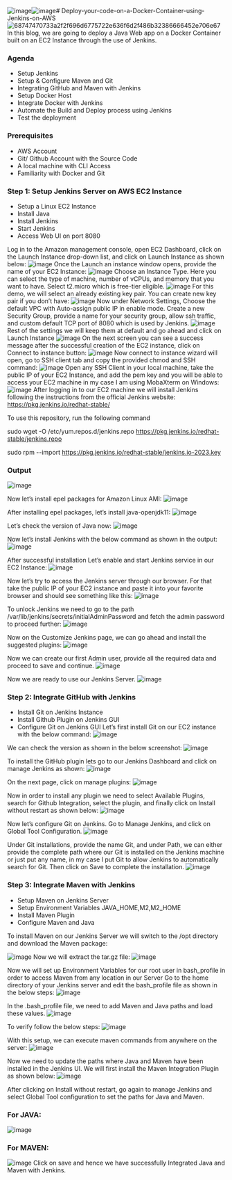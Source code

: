 ![image](https://github.com/user-attachments/assets/0c9a314c-5110-43b9-a11b-b0852a75f9ed)![image](https://github.com/user-attachments/assets/349d4b2f-ddc1-4e38-bb73-07bee3ecfdee)# Deploy-your-code-on-a-Docker-Container-using-Jenkins-on-AWS
![68747470733a2f2f696d6775722e636f6d2f486b32386666452e706e67](https://github.com/user-attachments/assets/5aa86fa9-cc41-46bb-97c7-1caa9efdf71e)
In this blog, we are going to deploy a Java Web app on a Docker Container built on an EC2 Instance through the use of Jenkins.

### Agenda
- Setup Jenkins
- Setup & Configure Maven and Git
- Integrating GitHub and Maven with Jenkins
- Setup Docker Host
- Integrate Docker with Jenkins
- Automate the Build and Deploy process using Jenkins
- Test the deployment

### Prerequisites
- AWS Account
- Git/ Github Account with the Source Code
- A local machine with CLI Access
- Familiarity with Docker and Git

### Step 1: Setup Jenkins Server on AWS EC2 Instance

- Setup a Linux EC2 Instance
- Install Java
- Install Jenkins
- Start Jenkins
- Access Web UI on port 8080

Log in to the Amazon management console, open EC2 Dashboard, click on the Launch Instance drop-down list, and click on Launch Instance as shown below:
![image](https://github.com/user-attachments/assets/347aef4c-9c64-4eef-8852-07a81e244615)
Once the Launch an instance window opens, provide the name of your EC2 Instance:
![image](https://github.com/user-attachments/assets/c51475c6-6f63-426a-9179-33f628c4dd22)
Choose an Instance Type. Here you can select the type of machine, number of vCPUs, and memory that you want to have. Select t2.micro which is free-tier eligible.
![image](https://github.com/user-attachments/assets/42c6cdf1-acd2-4008-b5da-c66ec9dfcf9e)
For this demo, we will select an already existing key pair. You can create new key pair if you don’t have:
![image](https://github.com/user-attachments/assets/0d2bafa9-d2e8-4a5b-bb32-7f59ddb180c0)
Now under Network Settings, Choose the default VPC with Auto-assign public IP in enable mode. Create a new Security Group, provide a name for your security group, allow ssh traffic, and custom default TCP port of 8080 which is used by Jenkins.
![image](https://github.com/user-attachments/assets/45db798f-32a9-4260-8bf7-f092771f62ba)
Rest of the settings we will keep them at default and go ahead and click on Launch Instance
![image](https://github.com/user-attachments/assets/2850563f-cbb4-4ab0-892d-68f0e039d27c)
On the next screen you can see a success message after the successful creation of the EC2 instance, click on Connect to instance button:
![image](https://github.com/user-attachments/assets/7be36771-d0af-44f9-a4b4-a4b5c9ad40c6)
Now connect to instance wizard will open, go to SSH client tab and copy the provided chmod and SSH command:
![image](https://github.com/user-attachments/assets/2a14fe67-fdcf-46d0-b616-ed4cad0c2176)
Open any SSH Client in your local machine, take the public IP of your EC2 Instance, and add the pem key and you will be able to access your EC2 machine in my case I am using MobaXterm on Windows:
![image](https://github.com/user-attachments/assets/b3d5712a-a6e3-4a06-be0b-968046731e6f)
After logging in to our EC2 machine we will install Jenkins following the instructions from the official Jenkins website: https://pkg.jenkins.io/redhat-stable/

To use this repository, run the following command

sudo wget -O /etc/yum.repos.d/jenkins.repo https://pkg.jenkins.io/redhat-stable/jenkins.repo

sudo rpm --import https://pkg.jenkins.io/redhat-stable/jenkins.io-2023.key

### Output
![image](https://github.com/user-attachments/assets/f9abbf4a-d66b-4522-8b10-35c23d207a09)

Now let’s install epel packages for Amazon Linux AMI:
![image](https://github.com/user-attachments/assets/6a947511-30fb-4bc5-9329-375071a87557)

After installing epel packages, let’s install java-openjdk11:
![image](https://github.com/user-attachments/assets/8aaa4aaf-be41-4835-863e-37bde858c5eb)

Let’s check the version of Java now:
![image](https://github.com/user-attachments/assets/b7f62e7b-35fa-44e9-a2f8-a6ba7b837bfd)

Now let’s install Jenkins with the below command as shown in the output:
![image](https://github.com/user-attachments/assets/cf48ba92-41ab-442b-a64c-549808e85cfc)

After successful installation Let’s enable and start Jenkins service in our EC2 Instance:
![image](https://github.com/user-attachments/assets/5ba9a013-e938-45ce-9008-43505217eab8)

Now let’s try to access the Jenkins server through our browser. For that take the public IP of your EC2 instance and paste it into your favorite browser and should see something like this:
![image](https://github.com/user-attachments/assets/2949fb53-3249-4683-ba04-7501f5290dad)

To unlock Jenkins we need to go to the path /var/lib/jenkins/secrets/initialAdminPassword and fetch the admin password to proceed further:
![image](https://github.com/user-attachments/assets/8319a59f-a5c4-4491-a511-a80a5fadedcc)

Now on the Customize Jenkins page, we can go ahead and install the suggested plugins:
![image](https://github.com/user-attachments/assets/dede4113-dd28-4bb7-a956-a19d74f8e6cc)

Now we can create our first Admin user, provide all the required data and proceed to save and continue.
![image](https://github.com/user-attachments/assets/ccf1283e-976d-413e-a504-e0160843afd0)

Now we are ready to use our Jenkins Server.
![image](https://github.com/user-attachments/assets/7a3373e0-8aa9-40a3-9396-ab0f68afaf8a)

### Step 2: Integrate GitHub with Jenkins

- Install Git on Jenkins Instance
- Install Github Plugin on Jenkins GUI
- Configure Git on Jenkins GUI
Let’s first install Git on our EC2 instance with the below command:
![image](https://github.com/user-attachments/assets/6375a11c-69ba-4afc-ac67-7e6ffa3a93e6)

We can check the version as shown in the below screenshot:
![image](https://github.com/user-attachments/assets/7e34577b-f3db-455d-b20b-ad5c57ae4508)

To install the GitHub plugin lets go to our Jenkins Dashboard and click on manage Jenkins as shown:
![image](https://github.com/user-attachments/assets/ff97be6f-0ddd-47f3-bfc4-1f2a8e28415a)

On the next page, click on manage plugins:
![image](https://github.com/user-attachments/assets/2f1acee5-cec1-410c-8f95-70780dffc2e4)

Now in order to install any plugin we need to select Available Plugins, search for Github Integration, select the plugin, and finally click on Install without restart as shown below:
![image](https://github.com/user-attachments/assets/14818646-da27-46be-b754-05dc5a74a6a0)

Now let’s configure Git on Jenkins. Go to Manage Jenkins, and click on Global Tool Configuration.
![image](https://github.com/user-attachments/assets/65a8186d-c7ff-4283-99e5-5e8ce0d4a5fe)

Under Git installations, provide the name Git, and under Path, we can either provide the complete path where our Git is installed on the Jenkins machine or just put any name, in my case I put Git to allow Jenkins to automatically search for Git. Then click on Save to complete the installation.
![image](https://github.com/user-attachments/assets/7bec2e84-2125-4e21-a244-d5d92742bfaa)

### Step 3: Integrate Maven with Jenkins
- Setup Maven on Jenkins Server
- Setup Environment Variables JAVA_HOME,M2,M2_HOME
- Install Maven Plugin
- Configure Maven and Java

To install Maven on our Jenkins Server we will switch to the /opt directory and download the Maven package:

![image](https://github.com/user-attachments/assets/5228e747-36d0-4df0-8c18-5db8d5e7e6d1)
Now we will extract the tar.gz file:
![image](https://github.com/user-attachments/assets/86499ffd-6c3e-4b3a-8423-a58d26ec9024)

Now we will set up Environment Variables for our root user in bash_profile in order to access Maven from any location in our Server Go to the home directory of your Jenkins server and edit the bash_profile file as shown in the below steps:
![image](https://github.com/user-attachments/assets/04b9075d-bec7-4408-a23c-c814098ac04b)

In the .bash_profile file, we need to add Maven and Java paths and load these values.
![image](https://github.com/user-attachments/assets/533e5708-88b4-4969-889f-fb69fb4b4755)

To verify follow the below steps:
![image](https://github.com/user-attachments/assets/fe59f056-9b81-41c7-96e7-bdf406f2a844)

With this setup, we can execute maven commands from anywhere on the server:
![image](https://github.com/user-attachments/assets/d67234db-04fd-4fc5-a50b-81662331fac6)

Now we need to update the paths where Java and Maven have been installed in the Jenkins UI. We will first install the Maven Integration Plugin as shown below:
![image](https://github.com/user-attachments/assets/b9f1fb69-4a55-4ac2-b793-d98d557e7c58)

After clicking on Install without restart, go again to manage Jenkins and select Global Tool configuration to set the paths for Java and Maven.
### For JAVA:

![image](https://github.com/user-attachments/assets/fbbf96c3-137e-4bc3-b4ba-132e8a795e29)

### For MAVEN:
![image](https://github.com/user-attachments/assets/f3ec6078-de1f-4294-92b0-e1af9eecb25e)
Click on save and hence we have successfully Integrated Java and Maven with Jenkins.















